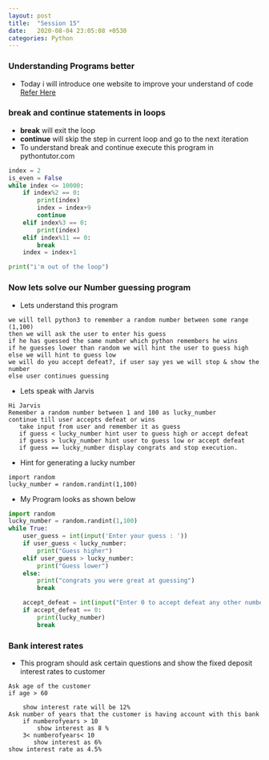 ```yaml
---
layout: post
title:  "Session 15"
date:   2020-08-04 23:05:08 +0530
categories: Python
---
```

### Understanding Programs better
* Today i will introduce one website to improve your understand of code [Refer Here](http://pythontutor.com/index.html)

### break and continue statements in loops
* __break__ will exit the loop
* __continue__ will skip the step in current loop and go to the next iteration
* To understand break and continue execute this program in pythontutor.com
```python
index = 2
is_even = False
while index <= 10000:
    if index%2 == 0:
        print(index)
        index = index+9
        continue
    elif index%3 == 0: 
        print(index)
    elif index%11 == 0:
        break
    index = index+1

print("i'm out of the loop")
```

### Now lets solve our Number guessing program
* Lets understand this program
```
we will tell python3 to remember a random number between some range (1,100)
then we will ask the user to enter his guess
if he has guessed the same number which python remembers he wins
if he guesses lower than random we will hint the user to guess high
else we will hint to guess low
we will do you accept defeat?, if user say yes we will stop & show the number
else user continues guessing
```
* Lets speak with Jarvis
```
Hi Jarvis
Remember a random number between 1 and 100 as lucky_number
continue till user accepts defeat or wins
   take input from user and remember it as guess
   if guess < lucky_number hint user to guess high or accept defeat
   if guess > lucky_number hint user to guess low or accept defeat
   if guess == lucky_number display congrats and stop execution.
```
* Hint for generating a lucky number
```
import random
lucky_number = random.randint(1,100)
```
* My Program looks as shown below
```python
import random
lucky_number = random.randint(1,100)
while True:
    user_guess = int(input('Enter your guess : '))
    if user_guess < lucky_number:
        print("Guess higher")
    elif user_guess > lucky_number:
        print("Guess lower")
    else:
        print("congrats you were great at guessing")
        break

    accept_defeat = int(input("Enter 0 to accept defeat any other number to continue: "))
    if accept_defeat == 0:
        print(lucky_number)
        break
```

### Bank interest rates
* This program should ask certain questions and show the fixed deposit interest rates to customer
```
Ask age of the customer
if age > 60 

    show interest rate will be 12%
Ask number of years that the customer is having account with this bank
    if numberofyears > 10
        show interest as 8 %
    3< numberofyears< 10
       show interest as 6%
show interest rate as 4.5%
```